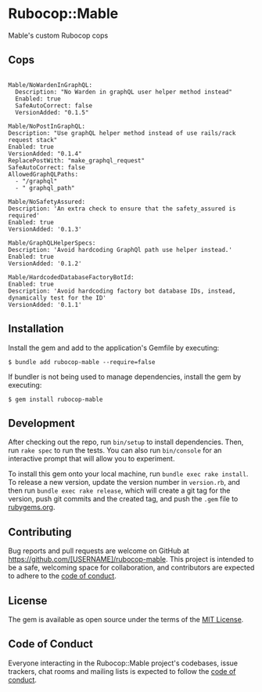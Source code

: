 # Rubocop::Mable

Mable's custom Rubocop cops

## Cops

```

Mable/NoWardenInGraphQL:
  Description: "No Warden in graphQL user helper method instead"
  Enabled: true
  SafeAutoCorrect: false
  VersionAdded: "0.1.5"

Mable/NoPostInGraphQL:
Description: "Use graphQL helper method instead of use rails/rack request stack"
Enabled: true
VersionAdded: "0.1.4"
ReplacePostWith: "make_graphql_request"
SafeAutoCorrect: false
AllowedGraphQLPaths:
  - "/graphql"
  - " graphql_path"

Mable/NoSafetyAssured:
Description: 'An extra check to ensure that the safety_assured is required'
Enabled: true
VersionAdded: '0.1.3'

Mable/GraphQLHelperSpecs:
Description: 'Avoid hardcoding GraphQl path use helper instead.'
Enabled: true
VersionAdded: '0.1.2'

Mable/HardcodedDatabaseFactoryBotId:
Enabled: true
Description: 'Avoid hardcoding factory bot database IDs, instead, dynamically test for the ID'
VersionAdded: '0.1.1'

```

## Installation

Install the gem and add to the application's Gemfile by executing:

    $ bundle add rubocop-mable --require=false

If bundler is not being used to manage dependencies, install the gem by executing:

    $ gem install rubocop-mable

## Development

After checking out the repo, run `bin/setup` to install dependencies. Then, run `rake spec` to run the tests. You can also run `bin/console` for an interactive prompt that will allow you to experiment.

To install this gem onto your local machine, run `bundle exec rake install`. To release a new version, update the version number in `version.rb`, and then run `bundle exec rake release`, which will create a git tag for the version, push git commits and the created tag, and push the `.gem` file to [rubygems.org](https://rubygems.org).

## Contributing

Bug reports and pull requests are welcome on GitHub at https://github.com/[USERNAME]/rubocop-mable. This project is intended to be a safe, welcoming space for collaboration, and contributors are expected to adhere to the [code of conduct](https://github.com/[USERNAME]/rubocop-mable/blob/master/CODE_OF_CONDUCT.md).

## License

The gem is available as open source under the terms of the [MIT License](https://opensource.org/licenses/MIT).

## Code of Conduct

Everyone interacting in the Rubocop::Mable project's codebases, issue trackers, chat rooms and mailing lists is expected to follow the [code of conduct](https://github.com/[USERNAME]/rubocop-mable/blob/master/CODE_OF_CONDUCT.md).
